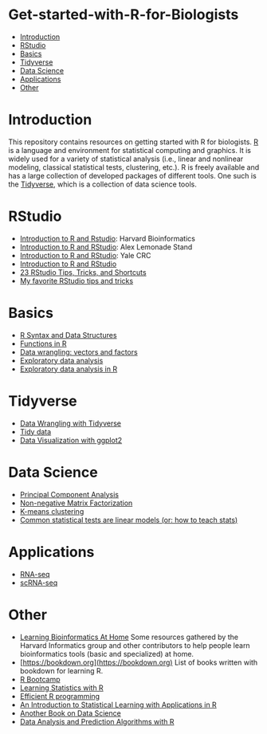 # Get-started-with-R-for-Biologists

 - [Introduction](https://github.com/danhtruong/Starting-with-R-for-Biologists/#introduction)
 - [RStudio](https://github.com/danhtruong/Starting-with-R-for-Biologists/#rstudio)
 - [Basics](https://github.com/danhtruong/Starting-with-R-for-Biologists/#basics)
 - [Tidyverse](https://github.com/danhtruong/Starting-with-R-for-Biologists/#tidyverse)
 - [Data Science](https://github.com/danhtruong/Starting-with-R-for-Biologists/#data-science)
 - [Applications](https://github.com/danhtruong/Starting-with-R-for-Biologists/#applications)
 - [Other](https://github.com/danhtruong/Starting-with-R-for-Biologists/#other)

# Introduction 

This repository contains resources on getting started with R for biologists. [R](https://www.r-project.org) is a language and environment for statistical computing and graphics. It is widely used for a variety of statistical analysis (i.e., linear and nonlinear modeling, classical statistical tests, clustering, etc.). R is freely available and has a large collection of developed packages of different tools. One such is the [Tidyverse](https://www.tidyverse.org), which is a collection of data science tools. 

# RStudio

 - [Introduction to R and Rstudio](https://hbctraining.github.io/Training-modules/IntroR/lessons/01_Intro-to-R.html): Harvard Bioinformatics
 - [Introduction to R and RStudio](https://htmlpreview.github.io/?https://github.com/AlexsLemonade/training-modules/blob/master/intro-to-R-tidyverse/01-intro_to_base_R.nb.html): Alex Lemonade Stand
 - [Introduction to R and RStudio](https://docs.ycrc.yale.edu/r-novice-gapminder/01-rstudio-intro/index.html): Yale CRC
 - [Introduction to R and RStudio](https://danhdtruong.com/Introduction-to-R-and-RStudio/) 
 - [23 RStudio Tips, Tricks, and Shortcuts](https://www.dataquest.io/blog/rstudio-tips-tricks-shortcuts/)
 - [My favorite RStudio tips and tricks](https://datacornering.com/my-favorite-rstudio-tips-and-tricks/)

# Basics

 - [R Syntax and Data Structures](https://hbctraining.github.io/Training-modules/IntroR/lessons/02_syntax_and_data_structures.html)
 - [Functions in R](https://hbctraining.github.io/Training-modules/IntroR/lessons/03_functions-and-arguments.html)
 - [Data wrangling: vectors and factors](https://hbctraining.github.io/Training-modules/IntroR/lessons/04_data-wrangling.html)
 - [Exploratory data analysis](https://biodatascience.github.io/compbio/eda/EDA.html)
 - [Exploratory data analysis in R](https://danhdtruong.com/Exploratory-Data-Analysis-in-R/) 

# Tidyverse

 - [Data Wrangling with Tidyverse](https://hbctraining.github.io/Intro-to-R-flipped/lessons/15_tidyverse.html)
 - [Tidy data](https://r4ds.had.co.nz/tidy-data.html)
 - [Data Visualization with ggplot2](https://github.com/hbctraining/Training-modules/blob/master/Tidyverse_ggplot2/lessons/03_ggplot2.md)

# Data Science

 - [Principal Component Analysis](https://danhdtruong.com/PCA/)
 - [Non-negative Matrix Factorization](https://danhdtruong.com/Non-negative-Matrix-Factorization/)
 - [K-means clustering](https://danhdtruong.com/K-means-from-scratch-in-R/)
 - [Common statistical tests are linear models (or: how to teach stats)](https://lindeloev.github.io/tests-as-linear/)

# Applications

 - [RNA-seq](https://bioinformatics-core-shared-training.github.io/RNAseq-R/)
 - [scRNA-seq](https://github.com/seandavi/awesome-single-cell)

# Other

 - [Learning Bioinformatics At Home](https://github.com/harvardinformatics/learning-bioinformatics-at-home) Some resources gathered by the Harvard Informatics group and other contributors to help people learn bioinformatics tools (basic and specialized) at home.
 - [https://bookdown.org](https://bookdown.org) List of books written with bookdown for learning R.
 - [R Bootcamp](https://r-bootcamp.netlify.app)
 - [Learning Statistics with R](https://learningstatisticswithr.com)
 - [Efficient R programming](https://bookdown.org/csgillespie/efficientR/)
 - [An Introduction to Statistical Learning with Applications in R](http://faculty.marshall.usc.edu/gareth-james/ISL/)
 - [Another Book on Data Science](https://www.anotherbookondatascience.com)
 - [Data Analysis and Prediction Algorithms with R](https://rafalab.github.io/dsbook/)

